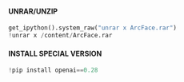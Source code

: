 #### UNRAR/UNZIP
```python
get_ipython().system_raw("unrar x ArcFace.rar")
!unrar x /content/ArcFace.rar
```
#### INSTALL SPECIAL VERSION
```python
!pip install openai==0.28
```
